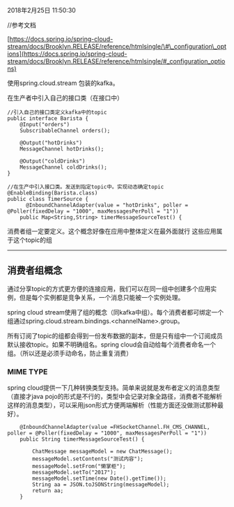 2018年2月25日 11:50:30

//参考文档

[https://docs.spring.io/spring-cloud-stream/docs/Brooklyn.RELEASE/reference/htmlsingle/\#\_configuration\_options](https://docs.spring.io/spring-cloud-stream/docs/Brooklyn.RELEASE/reference/htmlsingle/#_configuration_options)

使用spring.cloud.stream 包装的kafka。

在生产者中引入自己的接口类（在接口中）

```
//引入自己的接口类定义kafka中的topic
public interface Barista {
    @Input("orders")
    SubscribableChannel orders();

    @Output("hotDrinks")
    MessageChannel hotDrinks();

    @Output("coldDrinks")
    MessageChannel coldDrinks();
}
```

```
//在生产中引入接口类。发送到指定topic中。实现动态确定topic
@EnableBinding(Barista.class)
public class TimerSource {
      @InboundChannelAdapter(value = "hotDrinks", poller = @Poller(fixedDelay = "1000", maxMessagesPerPoll = "1"))
    public Map<String,String> timerMessageSourceTest() {
```

消费者组一定要定义。这个概念好像在应用中整体定义在最外面就行 这些应用属于这个topic的组

---

## 消费者组概念

通过分享topic的方式更方便的连接应用，我们可以在同一组中创建多个应用实例，但是每个实例都是竞争关系，一个消息只能被一个实例处理。

spring cloud stream使用了组的概念（同kafka中组）。每个消费者都可绑定一个组通过spring.cloud.stream.bindings.&lt;channelName&gt;.group。

所有订阅了topic的组都会得到一份发布数据的副本，但是只有组中一个订阅成员默认接收topic。如果不明确组名。spring cloud会自动给每个消费者命名一个组。（所以还是必须手动命名，防止重复消费）

### MIME TYPE

spring cloud提供一下几种转换类型支持。简单来说就是发布者定义的消息类型（直接才java pojo的形式是不行的，类型中会记录对象全路径，消费者不能解析这样的消息类型），可以采用json形式方便两端解析（性能方面还没做测试那种最好）。

```
    @InboundChannelAdapter(value =FHSocketChannel.FH_CMS_CHANNEL, poller = @Poller(fixedDelay = "1000", maxMessagesPerPoll = "1"))
    public String timerMessageSourceTest() {
    	
    	ChatMessage messageModel = new ChatMessage();
    	messageModel.setContents("测试内容");
    	messageModel.setFrom("懒掌柜");
    	messageModel.setTo("2017");
    	messageModel.setTime(new Date().getTime());
    	String aa = JSON.toJSONString(messageModel);
        return aa;
    }
```



